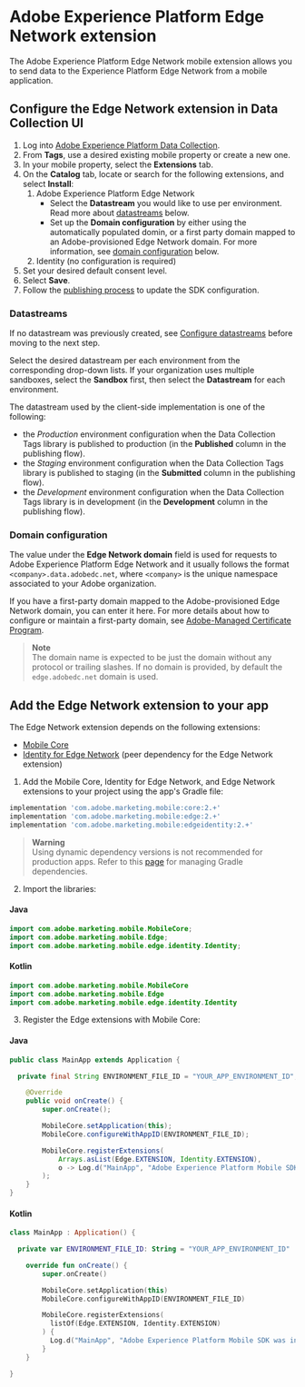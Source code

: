 # Adobe Experience Platform Edge Network extension

The Adobe Experience Platform Edge Network mobile extension allows you to send data to the Experience Platform Edge Network from a mobile application.

## Configure the Edge Network extension in Data Collection UI
1. Log into [Adobe Experience Platform Data Collection](https://experience.adobe.com/data-collection).
2. From **Tags**, use a desired existing mobile property or create a new one.
3. In your mobile property, select the **Extensions** tab.
4. On the **Catalog** tab, locate or search for the following extensions, and select **Install**:
   1. Adobe Experience Platform Edge Network
      * Select the **Datastream** you would like to use per environment. Read more about [datastreams](#datastreams) below.
      * Set up the **Domain configuration** by either using the automatically populated domin, or a first party domain mapped to an Adobe-provisioned Edge Network domain. For more information, see [domain configuration](#domain-configuration) below.
   2. Identity (no configuration is required)
5. Set your desired default consent level.
6. Select **Save**.
7. Follow the [publishing process](https://developer.adobe.com/client-sdks/documentation/getting-started/create-a-mobile-property/#publish-the-configuration) to update the SDK configuration.

### Datastreams

If no datastream was previously created, see [Configure datastreams](https://developer.adobe.com/client-sdks/documentation/getting-started/configure-datastreams/) before moving to the next step.

Select the desired datastream per each environment from the corresponding drop-down lists. If your organization uses multiple sandboxes, select the **Sandbox** first, then select the **Datastream** for each environment.

The datastream used by the client-side implementation is one of the following:

- the _Production_ environment configuration when the Data Collection Tags library is published to production (in the **Published** column in the publishing flow).
- the _Staging_ environment configuration when the Data Collection Tags library is published to staging (in the **Submitted** column in the publishing flow).
- the _Development_ environment configuration when the Data Collection Tags library is in development (in the **Development** column in the publishing flow).

### Domain configuration

The value under the **Edge Network domain** field is used for requests to Adobe Experience Platform Edge Network and it usually follows the format `<company>.data.adobedc.net`, where `<company>` is the unique namespace associated to your Adobe organization.

If you have a first-party domain mapped to the Adobe-provisioned Edge Network domain, you can enter it here. For more details about how to configure or maintain a first-party domain, see [Adobe-Managed Certificate Program](https://experienceleague.adobe.com/docs/core-services/interface/administration/ec-cookies/cookies-first-party.html?lang=en#adobe-managed-certificate-program).

> **Note**  
> The domain name is expected to be just the domain without any protocol or trailing slashes. If no domain is provided, by default the `edge.adobedc.net` domain is used.

## Add the Edge Network extension to your app

The Edge Network extension depends on the following extensions:
* [Mobile Core](https://github.com/adobe/aepsdk-core-android)
* [Identity for Edge Network](https://github.com/adobe/aepsdk-edgeidentity-android) (peer dependency for the Edge Network extension)

1. Add the Mobile Core, Identity for Edge Network, and Edge Network extensions to your project using the app's Gradle file:

```gradle
implementation 'com.adobe.marketing.mobile:core:2.+'
implementation 'com.adobe.marketing.mobile:edge:2.+'
implementation 'com.adobe.marketing.mobile:edgeidentity:2.+'
```

> **Warning**  
> Using dynamic dependency versions is not recommended for production apps. Refer to this [page](https://github.com/adobe/aepsdk-core-android/blob/main/Documentation/MobileCore/gradle-dependencies.md) for managing Gradle dependencies.

2. Import the libraries:
#### Java
```java
import com.adobe.marketing.mobile.MobileCore;
import com.adobe.marketing.mobile.Edge;
import com.adobe.marketing.mobile.edge.identity.Identity;
```

#### Kotlin
```kotlin
import com.adobe.marketing.mobile.MobileCore
import com.adobe.marketing.mobile.Edge
import com.adobe.marketing.mobile.edge.identity.Identity
```

3. Register the Edge extensions with Mobile Core:

#### Java
```java
public class MainApp extends Application {

  private final String ENVIRONMENT_FILE_ID = "YOUR_APP_ENVIRONMENT_ID";

	@Override
	public void onCreate() {
		super.onCreate();

		MobileCore.setApplication(this);
		MobileCore.configureWithAppID(ENVIRONMENT_FILE_ID);

		MobileCore.registerExtensions(
			Arrays.asList(Edge.EXTENSION, Identity.EXTENSION),
			o -> Log.d("MainApp", "Adobe Experience Platform Mobile SDK was initialized.")
		);
	}
}
```

#### Kotlin
```kotlin
class MainApp : Application() {

  private var ENVIRONMENT_FILE_ID: String = "YOUR_APP_ENVIRONMENT_ID"

    override fun onCreate() {
        super.onCreate()

        MobileCore.setApplication(this)
        MobileCore.configureWithAppID(ENVIRONMENT_FILE_ID)

        MobileCore.registerExtensions(
          listOf(Edge.EXTENSION, Identity.EXTENSION)
        ) {
          Log.d("MainApp", "Adobe Experience Platform Mobile SDK was initialized")
        }
    }

}
```